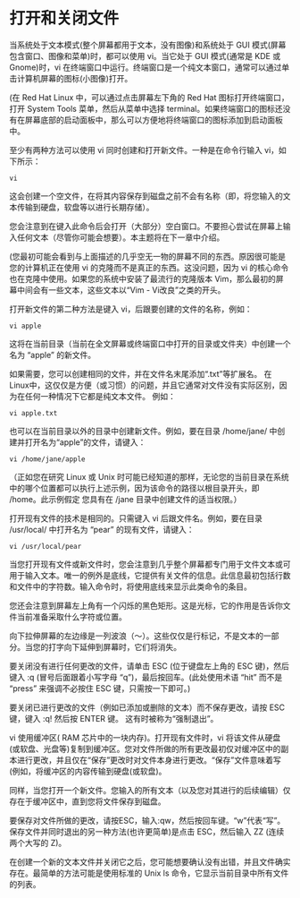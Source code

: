# 打开和关闭文件

当系统处于文本模式(整个屏幕都用于文本，没有图像)和系统处于 GUI 模式(屏幕包含窗口、图像和菜单)时，都可以使用 vi。当它处于 GUI 模式(通常是 KDE 或 Gnome)时，vi 在终端窗口中运行。终端窗口是一个纯文本窗口，通常可以通过单击计算机屏幕的图标(小图像)打开。


(在 Red Hat Linux 中，可以通过点击屏幕左下角的 Red Hat 图标打开终端窗口，打开 System Tools 菜单，然后从菜单中选择 terminal。如果终端窗口的图标还没有在屏幕底部的启动面板中，那么可以方便地将终端窗口的图标添加到启动面板中。

至少有两种方法可以使用 vi 同时创建和打开新文件。一种是在命令行输入 vi，如下所示：

```text
vi
```

这会创建一个空文件，在将其内容保存到磁盘之前不会有名称（即，将您输入的文本传输到硬盘，软盘等以进行长期存储）。

您会注意到在键入此命令后会打开（大部分）空白窗口。不要担心尝试在屏幕上输入任何文本（尽管你可能会想要）。本主题将在下一章中介绍。

(您最初可能会看到与上面描述的几乎空无一物的屏幕不同的东西。原因很可能是您的计算机正在使用 vi 的克隆而不是真正的东西。这没问题，因为 vi 的核心命令也在克隆中使用。如果您的系统中安装了最流行的克隆版本 Vim，那么最初的屏幕中间会有一些文本，这些文本以“Vim - Vi改良”之类的开头。

打开新文件的第二种方法是键入 vi，后跟要创建的文件的名称，例如：

```text
vi apple
```

这将在当前目录（当前在全文屏幕或终端窗口中打开的目录或文件夹）中创建一个名为 “apple” 的新文件。


如果需要，您可以创建相同的文件，并在文件名末尾添加“.txt”等扩展名。 在Linux中，这仅仅是方便（或习惯）的问题，并且它通常对文件没有实际区别，因为在任何一种情况下它都是纯文本文件。 例如：

```text
vi apple.txt
```

也可以在当前目录以外的目录中创建新文件。例如，要在目录 /home/jane/ 中创建并打开名为“apple”的文件，请键入：

```text
vi /home/jane/apple
```

（正如您在研究 Linux 或 Unix 时可能已经知道的那样，无论您的当前目录在系统中的哪个位置都可以执行上述示例，因为该命令的路径以根目录开头，即 /home。此示例假定 您具有在 /jane 目录中创建文件的适当权限。）

打开现有文件的技术是相同的。只需键入 vi 后跟文件名。例如，要在目录 /usr/local/ 中打开名为 “pear” 的现有文件，请键入：

```text
vi /usr/local/pear
```

当您打开现有文件或新文件时，您会注意到几乎整个屏幕都专门用于文件文本或可用于输入文本。唯一的例外是底线，它提供有关文件的信息。此信息最初包括行数和文件中的字符数。输入命令时，将使用底线来显示此类命令的条目。

您还会注意到屏幕左上角有一个闪烁的黑色矩形。这是光标，它的作用是告诉你文件当前准备采取什么字符或位置。

向下拉伸屏幕的左边缘是一列波浪（〜）。这些仅仅是行标记，不是文本的一部分。当您的打字向下延伸到屏幕时，它们将消失。

要关闭没有进行任何更改的文件，请单击 ESC (位于键盘左上角的 ESC 键)，然后键入 :q (冒号后面跟着小写字母 “q”)，最后按回车。(此处使用术语 “hit” 而不是 “press” 来强调不必按住 ESC 键，只需按一下即可。)

要关闭已进行更改的文件（例如已添加或删除的文本）而不保存更改，请按 ESC 键，键入 :q! 然后按 ENTER 键。 这有时被称为“强制退出”。

vi 使用缓冲区( RAM 芯片中的一块内存)。打开现有文件时，vi 将该文件从硬盘(或软盘、光盘等)复制到缓冲区。您对文件所做的所有更改最初仅对缓冲区中的副本进行更改，并且仅在“保存”更改时对文件本身进行更改。“保存”文件意味着写(例如，将缓冲区的内容传输到硬盘(或软盘)。

同样，当您打开一个新文件。您输入的所有文本（以及您对其进行的后续编辑）仅存在于缓冲区中，直到您将文件保存到磁盘。

要保存对文件所做的更改，请按ESC，输入:qw，然后按回车键。“w”代表“写”。保存文件并同时退出的另一种方法(也许更简单)是点击 ESC，然后输入 ZZ (连续两个大写的 Z)。

在创建一个新的文本文件并关闭它之后，您可能想要确认没有出错，并且文件确实存在。最简单的方法可能是使用标准的 Unix ls 命令，它显示当前目录中所有文件的列表。
